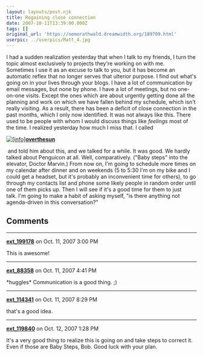 ```yaml
---
layout: layouts/post.njk
title: Regaining close connection
date: 2007-10-11T13:39:00.000Z
tags: []
original_url: 'https://nemorathwald.dreamwidth.org/189709.html'
userpic: ../userpics/Matt_4.jpg
---
```

I had a sudden realization yesterday that when I talk to my friends, I turn the topic almost exclusively to projects they're working on with me. Sometimes I use it as an excuse to talk to you, but it has become an automatic reflex that no longer serves that ulterior purpose. I find out what's going on in your lives through your blogs. I have a lot of communication by email messages, but none by phone. I have a lot of meetings, but no one-on-one visits. Except the ones which are about urgently getting done all the planning and work on which we have fallen behind my schedule, which isn't really visiting. As a result, there has been a deficit of close connection in the past months, which I only now identified. It was not always like this. There used to be people with whom I would discuss things like _feelings_ most of the time. I realized yesterday how much I miss that. I called

[![[info]](http://stat.livejournal.com/img/userinfo.gif)](http://overthesun.livejournal.com/profile)[**overthesun**](http://overthesun.livejournal.com/)

 and told him about this, and we talked for a while. It was good. We hardly talked about Penguicon at all. Well, comparatively. ("Baby steps" into the elevator, Doctor Marvin.) From now on, I'm going to schedule more times on my calendar after dinner and on weekends (5 to 5:30 I'm on my bike and I could get a headset, but it's probably an inconvenient time for others), to go through my contacts list and phone some likely people in random order until one of them picks up. Then I will see if it's a good time for them to just talk. I'm going to make a habit of asking myself, "is there anything not agenda-driven in this conversation?"

## Comments

---

**[ext_199178](https://www.dreamwidth.org/users/ext_199178)** on Oct. 11, 2007 3:00 PM

This is awesome!

---

**[ext_88358](https://www.dreamwidth.org/users/ext_88358)** on Oct. 11, 2007 4:41 PM

\*huggles\* Communication is a good thing. ;)

---

**[ext_114341](https://www.dreamwidth.org/users/ext_114341)** on Oct. 11, 2007 8:29 PM

that's a good idea.

---

**[ext_119840](https://www.dreamwidth.org/users/ext_119840)** on Oct. 12, 2007 1:28 PM

It's a very good thing to realize this is going on and take steps to correct it. Even if those are Baby Steps, Bob. Good luck with your plan.
